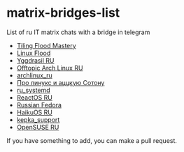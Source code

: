 # matrix-bridges-list
List of ru IT matrix chats with a bridge in telegram

* [Tiling Flood Mastery](https://matrix.to/#/#tiling-flood-mastery:matrix.org)
* [Linux Flood](https://matrix.to/#/#grouplinuxflood:bugworm.me)
* [Yggdrasil RU](https://matrix.to/#/#yggdrasilRu:matrix.org)
* [Offtopic Arch Linux RU](https://matrix.to/#/#ArchLinuxOfftopicRU:cofob.ru)
* [archlinux_ru](https://matrix.to/#/#archlinux_ru:matrix.org)
* [Про линукс и аццкую Cотону](https://matrix.to/#/#telegram_linux_420:t2bot.io)
* [ru_systemd](https://matrix.to/#/#ru_systemd:matrix.org)
* [ReactOS RU](https://matrix.to/#/#telegram-ru:reactos.org)
* [Russian Fedora](https://matrix.to/#/#russianfedora:matrix.org)
* [HaikuOS RU](https://matrix.to/#/#HaikuOS_RU_chat:matrix.org)
* [kepka_support](https://matrix.to/#/#kepka_support:matrix.org)
* [OpenSUSE RU](https://matrix.to/#/#opensuse-russian:matrix.org)

If you have something to add, you can make a pull request.

